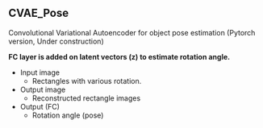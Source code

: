 ## CVAE_Pose
Convolutional Variational Autoencoder for object pose estimation (Pytorch version, Under construction)

**FC layer is added on latent vectors (z) to estimate rotation angle.**

* Input image
  * Rectangles with various rotation.
* Output image
  * Reconstructed rectangle images
* Output (FC)
  * Rotation angle (pose)
